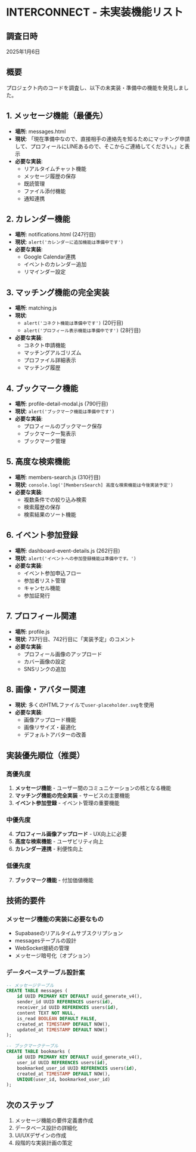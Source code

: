 # INTERCONNECT - 未実装機能リスト

## 調査日時
2025年1月6日

## 概要
プロジェクト内のコードを調査し、以下の未実装・準備中の機能を発見しました。

## 1. メッセージ機能（最優先）
- **場所**: messages.html
- **現状**: 「現在準備中なので、直接相手の連絡先を知るためにマッチング申請して、プロフィールにLINEあるので、そこからご連絡してください。」と表示
- **必要な実装**:
  - リアルタイムチャット機能
  - メッセージ履歴の保存
  - 既読管理
  - ファイル添付機能
  - 通知連携

## 2. カレンダー機能
- **場所**: notifications.html (247行目)
- **現状**: `alert('カレンダーに追加機能は準備中です')`
- **必要な実装**:
  - Google Calendar連携
  - イベントのカレンダー追加
  - リマインダー設定

## 3. マッチング機能の完全実装
- **場所**: matching.js
- **現状**: 
  - `alert('コネクト機能は準備中です')` (20行目)
  - `alert('プロフィール表示機能は準備中です')` (28行目)
- **必要な実装**:
  - コネクト申請機能
  - マッチングアルゴリズム
  - プロファイル詳細表示
  - マッチング履歴

## 4. ブックマーク機能
- **場所**: profile-detail-modal.js (790行目)
- **現状**: `alert('ブックマーク機能は準備中です')`
- **必要な実装**:
  - プロフィールのブックマーク保存
  - ブックマーク一覧表示
  - ブックマーク管理

## 5. 高度な検索機能
- **場所**: members-search.js (310行目)
- **現状**: `console.log('[MembersSearch] 高度な検索機能は今後実装予定')`
- **必要な実装**:
  - 複数条件での絞り込み検索
  - 検索履歴の保存
  - 検索結果のソート機能

## 6. イベント参加登録
- **場所**: dashboard-event-details.js (262行目)
- **現状**: `alert('イベントへの参加登録機能は準備中です。')`
- **必要な実装**:
  - イベント参加申込フロー
  - 参加者リスト管理
  - キャンセル機能
  - 参加証発行

## 7. プロフィール関連
- **場所**: profile.js
- **現状**: 737行目、742行目に「実装予定」のコメント
- **必要な実装**:
  - プロフィール画像のアップロード
  - カバー画像の設定
  - SNSリンクの追加

## 8. 画像・アバター関連
- **現状**: 多くのHTMLファイルで`user-placeholder.svg`を使用
- **必要な実装**:
  - 画像アップロード機能
  - 画像リサイズ・最適化
  - デフォルトアバターの改善

## 実装優先順位（推奨）

### 高優先度
1. **メッセージ機能** - ユーザー間のコミュニケーションの核となる機能
2. **マッチング機能の完全実装** - サービスの主要機能
3. **イベント参加登録** - イベント管理の重要機能

### 中優先度
4. **プロフィール画像アップロード** - UX向上に必要
5. **高度な検索機能** - ユーザビリティ向上
6. **カレンダー連携** - 利便性向上

### 低優先度
7. **ブックマーク機能** - 付加価値機能

## 技術的要件

### メッセージ機能の実装に必要なもの
- Supabaseのリアルタイムサブスクリプション
- messagesテーブルの設計
- WebSocket接続の管理
- メッセージ暗号化（オプション）

### データベーステーブル設計案
```sql
-- メッセージテーブル
CREATE TABLE messages (
    id UUID PRIMARY KEY DEFAULT uuid_generate_v4(),
    sender_id UUID REFERENCES users(id),
    receiver_id UUID REFERENCES users(id),
    content TEXT NOT NULL,
    is_read BOOLEAN DEFAULT FALSE,
    created_at TIMESTAMP DEFAULT NOW(),
    updated_at TIMESTAMP DEFAULT NOW()
);

-- ブックマークテーブル
CREATE TABLE bookmarks (
    id UUID PRIMARY KEY DEFAULT uuid_generate_v4(),
    user_id UUID REFERENCES users(id),
    bookmarked_user_id UUID REFERENCES users(id),
    created_at TIMESTAMP DEFAULT NOW(),
    UNIQUE(user_id, bookmarked_user_id)
);
```

## 次のステップ
1. メッセージ機能の要件定義書作成
2. データベース設計の詳細化
3. UI/UXデザインの作成
4. 段階的な実装計画の策定